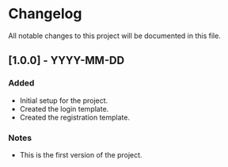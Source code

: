 # Changelog

All notable changes to this project will be documented in this file.

## [1.0.0] - YYYY-MM-DD
### Added
- Initial setup for the project.
- Created the login template.
- Created the registration template.

### Notes
- This is the first version of the project.
